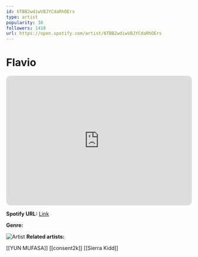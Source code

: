 ```yaml
---
id: 6TBB2wdiwVBJYCdaRhOErs
type: artist
popularity: 38
followers: 1418
url: https://open.spotify.com/artist/6TBB2wdiwVBJYCdaRhOErs
---
```

# Flavio

<iframe style="border-radius:12px" src="https://open.spotify.com/embed/artist/6TBB2wdiwVBJYCdaRhOErs" width="100%" height="352" frameBorder="0" allowfullscreen="" allow="autoplay; clipboard-write; encrypted-media; fullscreen; picture-in-picture" loading="lazy"></iframe>

**Spotify URL:** [Link](https://open.spotify.com/artist/6TBB2wdiwVBJYCdaRhOErs)

**Genre:** 

![Artist](https://i.scdn.co/image/ab6761610000e5ebc9aecb4800fc9af91a1dfbc0)
**Related artists:**

[[YUN MUFASA]]
[[consent2k]]
[[Sierra Kidd]]
